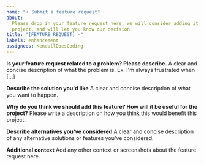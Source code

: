 ```yaml
---
name: "⭐ Submit a feature request"
about:
  Please drop in your feature request here, we will consider adding it to this
  project, and will let you know our decision
title: "[FEATURE REQUEST] -"
labels: enhancement
assignees: KendallDoesCoding
---
```


**Is your feature request related to a problem? Please describe.**
A clear and concise description of what the problem is. Ex. I'm always frustrated when [...]

**Describe the solution you'd like**
A clear and concise description of what you want to happen.

**Why do you think we should add this feature? How will it be useful for the project?**
Please write a description on how you think this would benefit this project.

**Describe alternatives you've considered**
A clear and concise description of any alternative solutions or features you've considered.

**Additional context**
Add any other context or screenshots about the feature request here.

